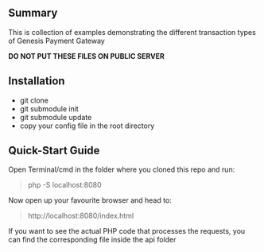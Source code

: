## Summary

This is collection of examples demonstrating the different transaction types of Genesis Payment Gateway

**DO NOT PUT THESE FILES ON PUBLIC SERVER**

## Installation

* git clone
* git submodule init
* git submodule update
* copy your config file in the root directory

## Quick-Start Guide

Open Terminal/cmd in the folder where you cloned this repo and run:

> php -S localhost:8080

Now open up your favourite browser and head to:

> http://localhost:8080/index.html

If you want to see the actual PHP code that processes the requests, you can find the corresponding file
inside the api folder